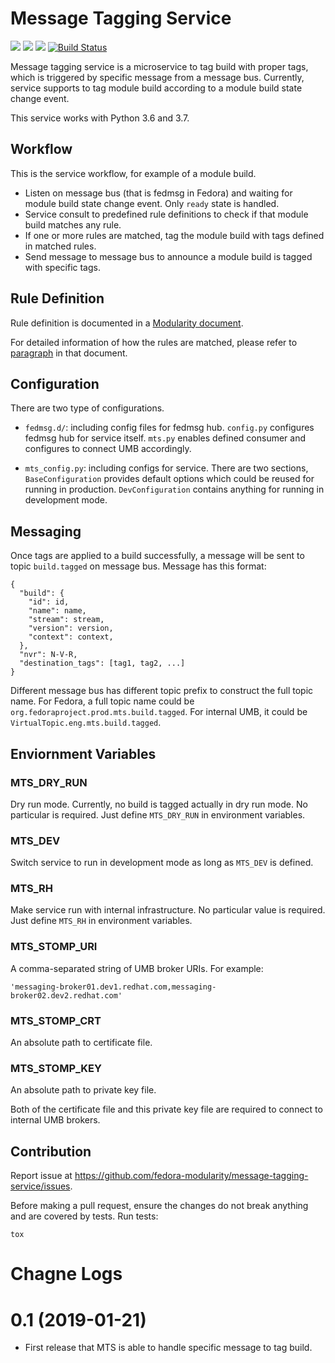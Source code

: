 # Message Tagging Service

![](https://img.shields.io/pypi/v/message-tagging-service.svg?label=PyPI)
![](https://img.shields.io/pypi/pyversions/message-tagging-service.svg?label=Python)
![](https://img.shields.io/pypi/l/message-tagging-service.svg?colorB=green&label=License)
[![Build Status](https://travis-ci.org/fedora-modularity/message-tagging-service.svg?branch=master)](https://travis-ci.org/fedora-modularity/message-tagging-service)

Message tagging service is a microservice to tag build with proper tags, which
is triggered by specific message from a message bus. Currently, service
supports to tag module build according to a module build state change event.

This service works with Python 3.6 and 3.7.

## Workflow

This is the service workflow, for example of a module build.

- Listen on message bus (that is fedmsg in Fedora) and waiting for module build
  state change event. Only ``ready`` state is handled.
- Service consult to predefined rule definitions to check if that module build
  matches any rule.
- If one or more rules are matched, tag the module build with tags defined in
  matched rules.
- Send message to message bus to announce a module build is tagged with
  specific tags.

## Rule Definition

Rule definition is documented in a [Modularity document](https://pagure.io/modularity/blob/master/f/drafts/module-tagging-service/format.md).

For detailed information of how the rules are matched, please refer to [paragraph](https://pagure.io/modularity/blob/master/f/drafts/module-tagging-service/format.md?text=True#_8) in that document.

## Configuration

There are two type of configurations.

- ``fedmsg.d/``: including config files for fedmsg hub. ``config.py`` configures
  fedmsg hub for service itself. ``mts.py`` enables defined consumer and
  configures to connect UMB accordingly.

- ``mts_config.py``: including configs for service. There are two sections,
  ``BaseConfiguration`` provides default options which could be reused for
  running in production. ``DevConfiguration`` contains anything for running in
  development mode.

## Messaging

Once tags are applied to a build successfully, a message will be sent to topic
``build.tagged`` on message bus. Message has this format:

```
{
  "build": {
    "id": id,
    "name": name,
    "stream": stream,
    "version": version,
    "context": context,
  },
  "nvr": N-V-R,
  "destination_tags": [tag1, tag2, ...]
}
```

Different message bus has different topic prefix to construct the full topic
name. For Fedora, a full topic name could be
``org.fedoraproject.prod.mts.build.tagged``. For internal UMB, it could be
``VirtualTopic.eng.mts.build.tagged``.

## Enviornment Variables

### MTS_DRY_RUN

Dry run mode. Currently, no build is tagged actually in dry run mode. No
particular is required. Just define ``MTS_DRY_RUN`` in environment variables.

### MTS_DEV

Switch service to run in development mode as long as ``MTS_DEV`` is defined.

### MTS_RH

Make service run with internal infrastructure. No particular value is required.
Just define ``MTS_RH`` in environment variables. 

### MTS_STOMP_URI

A comma-separated string of UMB broker URIs. For example:

```
'messaging-broker01.dev1.redhat.com,messaging-broker02.dev2.redhat.com'
```

### MTS_STOMP_CRT

An absolute path to certificate file.

### MTS_STOMP_KEY

An absolute path to private key file.

Both of the certificate file and this private key file are required to connect
to internal UMB brokers.

## Contribution

Report issue at https://github.com/fedora-modularity/message-tagging-service/issues.

Before making a pull request, ensure the changes do not break anything and are
covered by tests. Run tests:

```
tox
```

# Chagne Logs

# 0.1 (2019-01-21)

- First release that MTS is able to handle specific message to tag build.